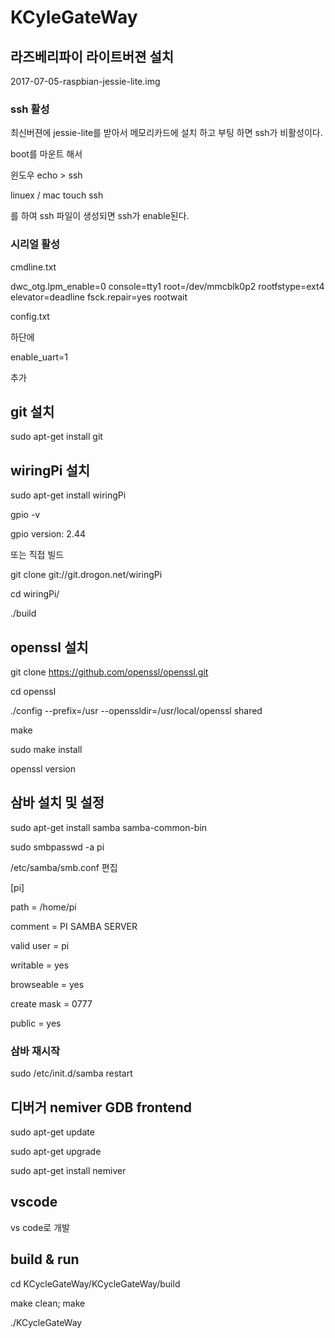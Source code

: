 # KCyleGateWay

## 라즈베리파이 라이트버젼 설치
2017-07-05-raspbian-jessie-lite.img
### ssh 활성
최신버젼에 jessie-lite를 받아서 메모리카드에 설치 하고 부팅 하면 ssh가 비활성이다.

boot를 마운트 해서

윈도우 echo > ssh

linuex / mac touch ssh

를 하여 ssh 파일이 생성되면 ssh가 enable된다.


### 시리얼 활성
cmdline.txt

dwc_otg.lpm_enable=0 console=tty1 root=/dev/mmcblk0p2 rootfstype=ext4 elevator=deadline fsck.repair=yes rootwait

config.txt

하단에 

enable_uart=1

추가

## git 설치
sudo apt-get install git

## wiringPi 설치
sudo apt-get install wiringPi

gpio -v

gpio version: 2.44

또는 직접 빌드

git clone git://git.drogon.net/wiringPi

cd wiringPi/

./build


## openssl 설치
git clone https://github.com/openssl/openssl.git

cd openssl

./config --prefix=/usr --openssldir=/usr/local/openssl shared

make

sudo make install

openssl version


## 삼바 설치 및 설정
sudo apt-get install samba samba-common-bin

sudo smbpasswd -a pi


/etc/samba/smb.conf 편집

[pi]

path = /home/pi

comment = PI SAMBA SERVER

valid user = pi

writable = yes

browseable = yes

create mask = 0777

public = yes


### 삼바 재시작
sudo /etc/init.d/samba restart



## 디버거 nemiver GDB frontend
sudo apt-get update

sudo apt-get upgrade

sudo apt-get install nemiver	


## vscode
vs code로 개발

## build & run
cd KCycleGateWay/KCycleGateWay/build

make clean; make

./KCycleGateWay

